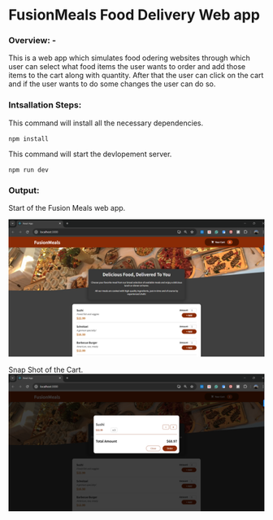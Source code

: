 # FusionMeals Food Delivery Web app

### Overview: -

This is a web app which simulates food odering websites through which user can select what food items the user wants to order and add those items to the cart along with quantity. After that the user can click on the cart and if the user wants to do some changes the user can do so.

### Intsallation Steps:

This command will install all the necessary dependencies.

```
npm install
```

This command will start the devlopement server.

```
npm run dev
```

### Output:

Start of the Fusion Meals web app.

![Start web page](https://github.com/Rexon-Pambujya/mealsDeliveryWebapp/blob/main/images/Image1.png)

Snap Shot of the Cart.
![Start web page](https://github.com/Rexon-Pambujya/mealsDeliveryWebapp/blob/main/images/Image2.png)
